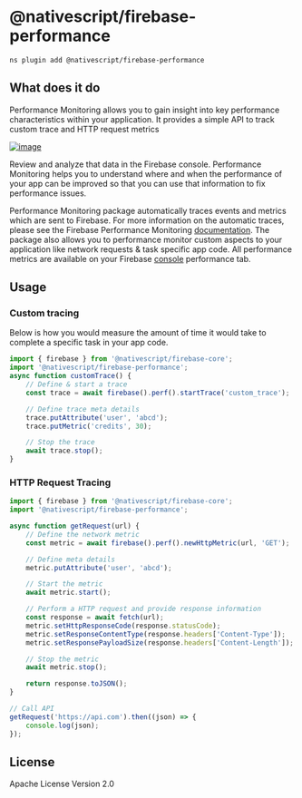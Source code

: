 # @nativescript/firebase-performance

```cli
ns plugin add @nativescript/firebase-performance
```

## What does it do

Performance Monitoring allows you to gain insight into key performance characteristics within your application. It provides a simple API to track custom trace and HTTP request metrics

[![image](https://img.youtube.com/vi/0EHSPFvH7vk/hqdefault.jpg)](https://www.youtube.com/watch?v=0EHSPFvH7vk)

Review and analyze that data in the Firebase console. Performance Monitoring helps you to understand where and when the performance of your app can be improved so that you can use that information to fix performance issues.

Performance Monitoring package automatically traces events and metrics which are sent to Firebase. For more information on the automatic traces, please see the Firebase Performance Monitoring [documentation](https://firebase.google.com/docs/perf-mon/auto_duration-traces-metrics_ios-android). The package also allows you to performance monitor custom aspects to your application like network requests & task specific app code. All performance metrics are available on your Firebase [console](https://console.firebase.google.com/u/0/) performance tab.

## Usage

### Custom tracing

Below is how you would measure the amount of time it would take to complete a specific task in your app code.

```ts
import { firebase } from '@nativescript/firebase-core';
import '@nativescript/firebase-performance';
async function customTrace() {
	// Define & start a trace
	const trace = await firebase().perf().startTrace('custom_trace');

	// Define trace meta details
	trace.putAttribute('user', 'abcd');
	trace.putMetric('credits', 30);

	// Stop the trace
	await trace.stop();
}
```

### HTTP Request Tracing

```ts
import { firebase } from '@nativescript/firebase-core';
import '@nativescript/firebase-performance';

async function getRequest(url) {
	// Define the network metric
	const metric = await firebase().perf().newHttpMetric(url, 'GET');

	// Define meta details
	metric.putAttribute('user', 'abcd');

	// Start the metric
	await metric.start();

	// Perform a HTTP request and provide response information
	const response = await fetch(url);
	metric.setHttpResponseCode(response.statusCode);
	metric.setResponseContentType(response.headers['Content-Type']);
	metric.setResponsePayloadSize(response.headers['Content-Length']);

	// Stop the metric
	await metric.stop();

	return response.toJSON();
}

// Call API
getRequest('https://api.com').then((json) => {
	console.log(json);
});
```

## License

Apache License Version 2.0
